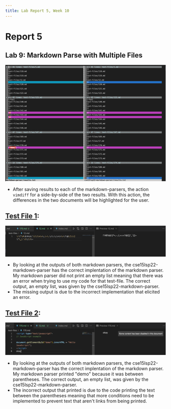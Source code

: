```yaml
---
title: Lab Report 5, Week 10
---
```


# Report 5

## Lab 9: Markdown Parse with Multiple Files
![Image](/labpics5/vimdiff.png)

* After saving results to each of the markdown-parsers, the action `vimdiff` for a side-by-side of the two results. With this action, the differences in the two documents will be highlighted for the user.

## [Test File 1](https://katrinado.github.io/cse15l-lab-reports/test-files/12.html):
![Image](/labpics5/testfile1.png)

* By looking at the outputs of both markdown parsers, the cse15lsp22-markdown-parser has the correct implentation of the markdown parser. My markdown parser did not print an empty list meaning that there was an error when trying to use my code for that test-file. The correct output, an empty list, was given by the cse15lsp22-markdown-parser.
* The missing output is due to the incorrect implementation that elicited an error.

## [Test File 2](https://katrinado.github.io/cse15l-lab-reports/test-files/170.html):
![Image](/labpics5/testfile2.png)

* By looking at the outputs of both markdown parsers, the cse15lsp22-markdown-parser has the correct implentation of the markdown parser. My markdown parser printed "demo" because it was between parentheses. The correct output, an empty list, was given by the cse15lsp22-markdown-parser.
* The incorrect output that printed is due to the code printing the text between the parentheses meaning that more conditions need to be implemented to prevent text that aren't links from being printed.